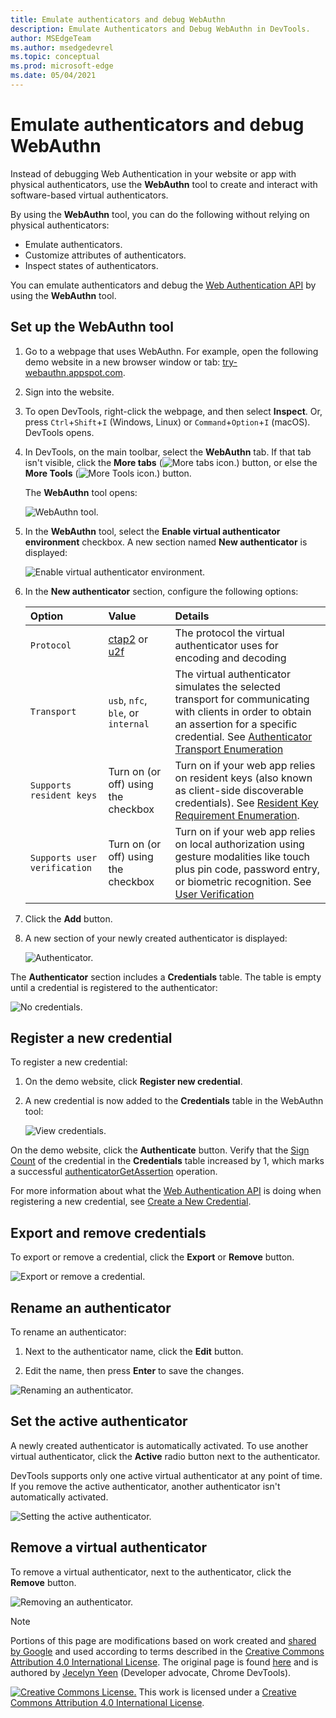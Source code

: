 ```yaml
---
title: Emulate authenticators and debug WebAuthn
description: Emulate Authenticators and Debug WebAuthn in DevTools.
author: MSEdgeTeam
ms.author: msedgedevrel
ms.topic: conceptual
ms.prod: microsoft-edge
ms.date: 05/04/2021
---
```

# Emulate authenticators and debug WebAuthn

<!--todo: remove notice at bottom, or add notice here?-->

Instead of debugging Web Authentication in your website or app with physical authenticators, use the **WebAuthn** tool to create and interact with software-based virtual authenticators.

By using the **WebAuthn** tool, you can do the following without relying on physical authenticators:

*  Emulate authenticators.
*  Customize attributes of authenticators.
*  Inspect states of authenticators.

You can emulate authenticators and debug the [Web Authentication API](https://w3c.github.io/webauthn) by using the **WebAuthn** tool.

<!-- For real-time updates on this feature in the Chromium open-source project, see Issue [#1034663](https://crbug.com/1034663). -->


<!-- ====================================================================== -->
## Set up the WebAuthn tool

1. Go to a webpage that uses WebAuthn.  For example, open the following demo website in a new browser window or tab: [try-webauthn.appspot.com](https://try-webauthn.appspot.com/).

1. Sign into the website.

1. To open DevTools, right-click the webpage, and then select **Inspect**.  Or, press `Ctrl`+`Shift`+`I` (Windows, Linux) or `Command`+`Option`+`I` (macOS).  DevTools opens.

1. In DevTools, on the main toolbar, select the **WebAuthn** tab.  If that tab isn't visible, click the **More tabs** (![More tabs icon.](../media/more-tabs-icon-light-theme.png)) button, or else the **More Tools** (![More Tools icon.](../media/more-tools-icon-light-theme.png)) button.

   The **WebAuthn** tool opens:

   ![WebAuthn tool.](../media/webauthn-webauthn-tab.msft.png)

1. In the **WebAuthn** tool, select the **Enable virtual authenticator environment** checkbox.  A new section named **New authenticator** is displayed:

   ![Enable virtual authenticator environment.](../media/webauthn-enable-virtual-auth.msft.png)

1. In the **New authenticator** section, configure the following options:

    | Option | Value | Details |
    |:--- |:--- |:--- |
    | `Protocol` | [ctap2](https://fidoalliance.org/specs/fido-v2.0-id-20180227/fido-client-to-authenticator-protocol-v2.0-id-20180227.html) or [u2f](https://fidoalliance.org/specs/fido-u2f-v1.2-ps-20170411/fido-u2f-overview-v1.2-ps-20170411.html) | The protocol the virtual authenticator uses for encoding and decoding |
    | `Transport` |   `usb`, `nfc`, `ble`, or `internal` | The virtual authenticator simulates the selected transport for communicating with clients in order to obtain an assertion for a specific credential.  See [Authenticator Transport Enumeration](https://w3c.github.io/webauthn#enum-transport) |
    |  `Supports resident keys` | Turn on (or off) using the checkbox | Turn on if your web app relies on resident keys (also known as client-side discoverable credentials).  See [Resident Key Requirement Enumeration](https://w3c.github.io/webauthn#enum-residentKeyRequirement). |
    | `Supports user verification` | Turn on (or off) using the checkbox | Turn on if your web app relies on local authorization using gesture modalities like touch plus pin code, password entry, or biometric recognition.  See [User Verification](https://w3c.github.io/webauthn#user-verification) |

1. Click the **Add** button.

1. A new section of your newly created authenticator is displayed:

   ![Authenticator.](../media/webauthn-authenticator.msft.png)

The **Authenticator** section includes a **Credentials** table.  The table is empty until a credential is registered to the authenticator:

![No credentials.](../media/webauthn-no-cred.msft.png)


<!-- ====================================================================== -->
## Register a new credential

To register a new credential:

1. On the demo website, click **Register new credential**.

1. A new credential is now added to the **Credentials** table in the WebAuthn tool:

   ![View credentials.](../media/webauthn-view-cred.msft.png)

On the demo website, click the **Authenticate** button.  Verify that the [Sign Count](https://w3c.github.io/webauthn/#sctn-sign-counter) of the credential in the **Credentials** table increased by 1, which marks a successful [authenticatorGetAssertion](https://w3c.github.io/webauthn#authenticatorgetassertion) operation.

For more information about what the [Web Authentication API](https://w3c.github.io/webauthn) is doing when registering a new credential, see [Create a New Credential](https://w3c.github.io/webauthn#sctn-createCredential).


<!-- ====================================================================== -->
## Export and remove credentials

To export or remove a credential, click the **Export** or **Remove** button.

![Export or remove a credential.](../media/webauthn-export-remove.msft.png)


<!-- ====================================================================== -->
## Rename an authenticator

To rename an authenticator:

1. Next to the authenticator name, click the **Edit** button.

1. Edit the name, then press **Enter** to save the changes.

![Renaming an authenticator.](../media/webauthn-rename.msft.png)


<!-- ====================================================================== -->
## Set the active authenticator

A newly created authenticator is automatically activated.  To use another virtual authenticator, click the **Active** radio button next to the authenticator.

DevTools supports only one active virtual authenticator at any point of time.  If you remove the active authenticator, another authenticator isn't automatically activated.

![Setting the active authenticator.](../media/webauthn-set-active.msft.png)


<!-- ====================================================================== -->
## Remove a virtual authenticator

To remove a virtual authenticator, next to the authenticator, click the **Remove** button.

![Removing an authenticator.](../media/webauthn-remove-authenticator.msft.png)


<!--todo: remove this notice, or add notice at top?-->

<!-- ====================================================================== -->
> [!NOTE]
> Portions of this page are modifications based on work created and [shared by Google](https://developers.google.com/terms/site-policies) and used according to terms described in the [Creative Commons Attribution 4.0 International License](https://creativecommons.org/licenses/by/4.0).
> The original page is found [here](https://developer.chrome.com/docs/devtools/webauthn/) and is authored by [Jecelyn Yeen](https://developers.google.com/web/resources/contributors#jecelyn-yeen) (Developer advocate, Chrome DevTools).

[![Creative Commons License.](https://licensebuttons.net/l/by/4.0/88x31.png)](https://creativecommons.org/licenses/by/4.0)
This work is licensed under a [Creative Commons Attribution 4.0 International License](https://creativecommons.org/licenses/by/4.0).
